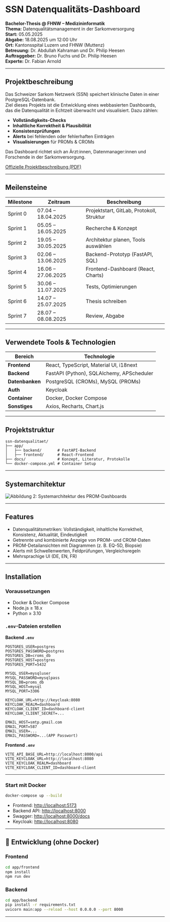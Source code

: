 # SSN Datenqualitäts-Dashboard

**Bachelor-Thesis @ FHNW – Medizininformatik**  
**Thema:** Datenqualitätsmanagement in der Sarkomversorgung  
**Start:** 05.05.2025  
**Abgabe:** 18.08.2025 um 12:00 Uhr  
**Ort:** Kantonsspital Luzern und FHNW (Muttenz)  
**Betreuung:** Dr. Abdullah Kahraman und Dr. Philip Heesen  
**Auftraggeber:** Dr. Bruno Fuchs und Dr. Philip Heesen  
**Experte:** Dr. Fabian Arnold

---

## Projektbeschreibung

Das Schweizer Sarkom Netzwerk (SSN) speichert klinische Daten in einer PostgreSQL-Datenbank.  
Ziel dieses Projekts ist die Entwicklung eines webbasierten Dashboards, das die Datenqualität in Echtzeit überwacht und visualisiert. Dazu zählen:

- **Vollständigkeits-Checks**
- **Inhaltliche Korrektheit & Plausibilität**
- **Konsistenzprüfungen**
- **Alerts** bei fehlenden oder fehlerhaften Einträgen
- **Visualisierungen** für PROMs & CROMs

Das Dashboard richtet sich an Ärzt:innen, Datenmanager:innen und Forschende in der Sarkomversorgung.

[Offizielle Projektbeschreibung (PDF)](./docs/Projektbeschreibung.pdf)

---

## Meilensteine

| Milestone      | Zeitraum             | Beschreibung                                |
|----------------|----------------------|---------------------------------------------|
| Sprint 0       | 07.04 – 18.04.2025   | Projektstart, GitLab, Protokoll, Struktur   |
| Sprint 1       | 05.05 – 16.05.2025   | Recherche & Konzept                         |
| Sprint 2       | 19.05 – 30.05.2025   | Architektur planen, Tools auswählen         |
| Sprint 3       | 02.06 – 13.06.2025   | Backend-Prototyp (FastAPI, SQL)             |
| Sprint 4       | 16.06 – 27.06.2025   | Frontend-Dashboard (React, Charts)          |
| Sprint 5       | 30.06 – 11.07.2025   | Tests, Optimierungen                        |
| Sprint 6       | 14.07 – 25.07.2025   | Thesis schreiben                            |
| Sprint 7       | 28.07 – 08.08.2025   | Review, Abgabe                              |

---

## Verwendete Tools & Technologien

| Bereich         | Technologie                                  |
|-----------------|----------------------------------------------|
| **Frontend**    | React, TypeScript, Material UI, i18next      |
| **Backend**     | FastAPI (Python), SQLAlchemy, APScheduler    |
| **Datenbanken** | PostgreSQL (CROMs), MySQL (PROMs)            |
| **Auth**        | Keycloak                                     |
| **Container**   | Docker, Docker Compose                       |
| **Sonstiges**   | Axios, Recharts, Chart.js                    |

---

## Projektstruktur

```plaintext
ssn-datenqualitaet/
├── app/
│   ├── backend/       # FastAPI-Backend
│   ├── frontend/      # React-Frontend
├── docs/              # Konzept, Literatur, Protokolle
└── docker-compose.yml # Container Setup
````

---

## Systemarchitektur

![Abbildung 2: Systemarchitektur des PROM-Dashboards](./docs/images/schnittstelle.png)

---

## Features

* Datenqualitätsmetriken: Vollständigkeit, inhaltliche Korrektheit, Konsistenz, Aktualität, Eindeutigkeit
* Getrennte und kombinierte Anzeige von PROM- und CROM-Daten
* PROM-Detailansichten mit Diagrammen (z. B. EQ-5D, Biopsie)
* Alerts mit Schwellenwerten, Feldprüfungen, Vergleichsregeln
* Mehrsprachige UI (DE, EN, FR)

---

## Installation

### Voraussetzungen

* Docker & Docker Compose
* Node.js ≥ 18.x
* Python ≥ 3.10

### `.env`-Dateien erstellen

**Backend `.env`**

```env
POSTGRES_USER=postgres
POSTGRES_PASSWORD=postgres
POSTGRES_DB=croms_db
POSTGRES_HOST=postgres
POSTGRES_PORT=5432

MYSQL_USER=mysqluser
MYSQL_PASSWORD=mysqlpass
MYSQL_DB=proms_db
MYSQL_HOST=mysql
MYSQL_PORT=3306

KEYCLOAK_URL=http://keycloak:8080
KEYCLOAK_REALM=dashboard
KEYCLOAK_CLIENT_ID=dashboard-client
KEYCLOAK_CLIENT_SECRET=...

EMAIL_HOST=smtp.gmail.com
EMAIL_PORT=587
EMAIL_USER=...
EMAIL_PASSWORD=...(APP Passwort)
```

**Frontend `.env`**

```env
VITE_API_BASE_URL=http://localhost:8000/api
VITE_KEYCLOAK_URL=http://localhost:8080
VITE_KEYCLOAK_REALM=dashboard
VITE_KEYCLOAK_CLIENT_ID=dashboard-client
```

---

### Start mit Docker

```bash
docker-compose up --build
```

* Frontend: [http://localhost:5173](http://localhost:5173)
* Backend API: [http://localhost:8000](http://localhost:8000)
* Swagger: [http://localhost:8000/docs](http://localhost:8000/docs)
* Keycloak: [http://localhost:8080](http://localhost:8080)

---

## 🔧 Entwicklung (ohne Docker)

### Frontend

```bash
cd app/frontend
npm install
npm run dev
```

### Backend

```bash
cd app/backend
pip install -r requirements.txt
uvicorn main:app --reload --host 0.0.0.0 --port 8000
```
---
